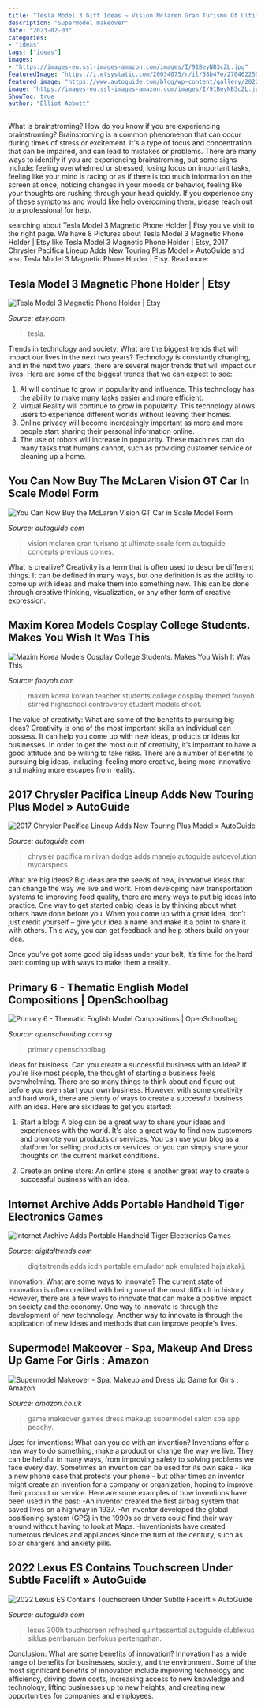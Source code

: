 ```yaml
---
title: "Tesla Model 3 Gift Ideas ~ Vision Mclaren Gran Turismo Gt Ultimate Scale Form Autoguide Concepts Previous Comes"
description: "Supermodel makeover"
date: "2023-02-03"
categories:
- "ideas"
tags: ["ideas"]
images:
- "https://images-eu.ssl-images-amazon.com/images/I/91BeyNB3cZL.jpg"
featuredImage: "https://i.etsystatic.com/20034075/r/il/58b47e/2704622591/il_fullxfull.2704622591_rplq.jpg"
featured_image: "https://www.autoguide.com/blog/wp-content/gallery/2022-lexus-es-refresh-2021-04-18/2022-Lexus-ES-Range-34.jpg"
image: "https://images-eu.ssl-images-amazon.com/images/I/91BeyNB3cZL.jpg"
ShowToc: true
author: "Elliot Abbott"
---
```



What is brainstroming?
How do you know if you are experiencing brainstroming? Brainstroming is a common phenomenon that can occur during times of stress or excitement. It's a type of focus and concentration that can be impaired, and can lead to mistakes or problems. There are many ways to identify if you are experiencing brainstroming, but some signs include: feeling overwhelmed or stressed, losing focus on important tasks, feeling like your mind is racing or as if there is too much information on the screen at once, noticing changes in your moods or behavior, feeling like your thoughts are rushing through your head quickly. If you experience any of these symptoms and would like help overcoming them, please reach out to a professional for help.

	

		
searching about Tesla Model 3 Magnetic Phone Holder | Etsy you've visit to the right page. We have 8 Pictures about Tesla Model 3 Magnetic Phone Holder | Etsy like Tesla Model 3 Magnetic Phone Holder | Etsy, 2017 Chrysler Pacifica Lineup Adds New Touring Plus Model » AutoGuide and also Tesla Model 3 Magnetic Phone Holder | Etsy. Read more:
		
    
## Tesla Model 3 Magnetic Phone Holder | Etsy

<img loading=lazy src="https://i.etsystatic.com/20034075/r/il/58b47e/2704622591/il_fullxfull.2704622591_rplq.jpg" onerror="this.onerror=null;this.src='https://tse4.mm.bing.net/th?id=OIP.Qbjpr_cWDfShp56-8Yl-GAHaJ4&amp;pid=15.1';" alt="Tesla Model 3 Magnetic Phone Holder | Etsy">

_Source: etsy.com_

>tesla. 

	

Trends in technology and society: What are the biggest trends that will impact our lives in the next two years?
Technology is constantly changing, and in the next two years, there are several major trends that will impact our lives. Here are some of the biggest trends that we can expect to see: 
1) AI will continue to grow in popularity and influence. This technology has the ability to make many tasks easier and more efficient. 
2) Virtual Reality will continue to grow in popularity. This technology allows users to experience different worlds without leaving their homes. 
3) Online privacy will become increasingly important as more and more people start sharing their personal information online. 
4) The use of robots will increase in popularity. These machines can do many tasks that humans cannot, such as providing customer service or cleaning up a home.

    
## You Can Now Buy The McLaren Vision GT Car In Scale Model Form

<img loading=lazy src="https://www.autoguide.com/blog/wp-content/gallery/mclaren-amalgam-model/Amalgam-McLaren-Model-4.jpg" onerror="this.onerror=null;this.src='https://tse1.mm.bing.net/th?id=OIP.THkpL5NvQWvgr57rpaACPQHaEH&amp;pid=15.1';" alt="You Can Now Buy the McLaren Vision GT Car in Scale Model Form">

_Source: autoguide.com_

>vision mclaren gran turismo gt ultimate scale form autoguide concepts previous comes. 

	

What is creative?
Creativity is a term that is often used to describe different things. It can be defined in many ways, but one definition is as the ability to come up with ideas and make them into something new. This can be done through creative thinking, visualization, or any other form of creative expression.

    
## Maxim Korea Models Cosplay College Students. Makes You Wish It Was This

<img loading=lazy src="https://fooyoh.com/files/attach/images02/591/149/315/015/model6.jpeg" onerror="this.onerror=null;this.src='https://tse2.mm.bing.net/th?id=OIP.yYugosg_o0rBFpllSO_q_QHaLF&amp;pid=15.1';" alt="Maxim Korea Models Cosplay College Students. Makes You Wish It Was This">

_Source: fooyoh.com_

>maxim korea korean teacher students college cosplay themed fooyoh stirred highschool controversy student models shoot. 

	

The value of creativity: What are some of the benefits to pursuing big ideas?
Creativity is one of the most important skills an individual can possess. It can help you come up with new ideas, products or ideas for businesses. In order to get the most out of creativity, it’s important to have a good attitude and be willing to take risks. There are a number of benefits to pursuing big ideas, including: feeling more creative, being more innovative and making more escapes from reality.

    
## 2017 Chrysler Pacifica Lineup Adds New Touring Plus Model » AutoGuide

<img loading=lazy src="https://www.autoguide.com/blog/wp-content/gallery/2017-chrysler-pacifica-touring-l-plus-official-gallery/2017-chrysler-pacifica-touring-l-plus-05.jpg" onerror="this.onerror=null;this.src='https://tse3.mm.bing.net/th?id=OIP.aQxx743YEfvVNAZIVsnLjAHaE8&amp;pid=15.1';" alt="2017 Chrysler Pacifica Lineup Adds New Touring Plus Model » AutoGuide">

_Source: autoguide.com_

>chrysler pacifica minivan dodge adds manejo autoguide autoevolution mycarspecs. 

	

What are big ideas?
Big ideas are the seeds of new, innovative ideas that can change the way we live and work. From developing new transportation systems to improving food quality, there are many ways to put big ideas into practice.
One way to get started onbig ideas is by thinking about what others have done before you. When you come up with a great idea, don’t just credit yourself – give your idea a name and make it a point to share it with others. This way, you can get feedback and help others build on your idea.

Once you’ve got some good big ideas under your belt, it’s time for the hard part: coming up with ways to make them a reality.

    
## Primary 6 - Thematic English Model Compositions | OpenSchoolbag

<img loading=lazy src="https://openschoolbag.g.shopcadacdn.com/sites/files/openschoolbag/productimg/202104/P6_ThematicModelComposition_Page_4.jpg" onerror="this.onerror=null;this.src='https://tse4.mm.bing.net/th?id=OIP.q2YP22y3ear2KGTazsHuwAHaKH&amp;pid=15.1';" alt="Primary 6 - Thematic English Model Compositions | OpenSchoolbag">

_Source: openschoolbag.com.sg_

>primary openschoolbag. 

	

Ideas for business: Can you create a successful business with an idea?
If you're like most people, the thought of starting a business feels overwhelming. There are so many things to think about and figure out before you even start your own business. However, with some creativity and hard work, there are plenty of ways to create a successful business with an idea. Here are six ideas to get you started:
1) Start a blog: A blog can be a great way to share your ideas and experiences with the world. It's also a great way to find new customers and promote your products or services. You can use your blog as a platform for selling products or services, or you can simply share your thoughts on the current market conditions.

2) Create an online store: An online store is another great way to create a successful business with an idea.

    
## Internet Archive Adds Portable Handheld Tiger Electronics Games

<img loading=lazy src="https://icdn4.digitaltrends.com/image/digitaltrends/qberthandheld-1440x960.jpg" onerror="this.onerror=null;this.src='https://tse4.mm.bing.net/th?id=OIP.7CKdpZLdWSliNLwWiv14sgHaE8&amp;pid=15.1';" alt="Internet Archive Adds Portable Handheld Tiger Electronics Games">

_Source: digitaltrends.com_

>digitaltrends adds icdn portable emulador apk emulated hajaiakakj. 

	

Innovation: What are some ways to innovate?
The current state of innovation is often credited with being one of the most difficult in history. However, there are a few ways to innovate that can make a positive impact on society and the economy. One way to innovate is through the development of new technology. Another way to innovate is through the application of new ideas and methods that can improve people's lives.

    
## Supermodel Makeover - Spa, Makeup And Dress Up Game For Girls : Amazon

<img loading=lazy src="https://images-eu.ssl-images-amazon.com/images/I/91BeyNB3cZL.jpg" onerror="this.onerror=null;this.src='https://tse1.mm.bing.net/th?id=OIP.Pxu_Caj1mTzR8Hgwresa6QHaNK&amp;pid=15.1';" alt="Supermodel Makeover - Spa, Makeup and Dress Up Game for Girls : Amazon">

_Source: amazon.co.uk_

>game makeover games dress makeup supermodel salon spa app peachy. 

	

Uses for inventions: What can you do with an invention?
Inventions offer a new way to do something, make a product or change the way we live. They can be helpful in many ways, from improving safety to solving problems we face every day. Sometimes an invention can be used for its own sake - like a new phone case that protects your phone - but other times an inventor might create an invention for a company or organization, hoping to improve their product or service. Here are some examples of how inventions have been used in the past: 
-An inventor created the first airbag system that saved lives on a highway in 1937.
-An inventor developed the global positioning system (GPS) in the 1990s so drivers could find their way around without having to look at Maps.
-Inventionists have created numerous devices and appliances since the turn of the century, such as solar chargers and anxiety pills.

    
## 2022 Lexus ES Contains Touchscreen Under Subtle Facelift » AutoGuide

<img loading=lazy src="https://www.autoguide.com/blog/wp-content/gallery/2022-lexus-es-refresh-2021-04-18/2022-Lexus-ES-Range-34.jpg" onerror="this.onerror=null;this.src='https://tse3.mm.bing.net/th?id=OIP.FDQ_6NouKWWkegXucm7cPAHaEK&amp;pid=15.1';" alt="2022 Lexus ES Contains Touchscreen Under Subtle Facelift » AutoGuide">

_Source: autoguide.com_

>lexus 300h touchscreen refreshed quintessential autoguide clublexus siklus pembaruan berfokus pertengahan. 

	

Conclusion: What are some benefits of innovation?
Innovation has a wide range of benefits for businesses, society, and the environment. Some of the most significant benefits of innovation include improving technology and efficiency, driving down costs, increasing access to new knowledge and technology, lifting businesses up to new heights, and creating new opportunities for companies and employees.

